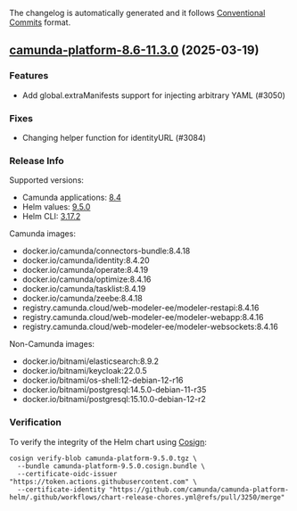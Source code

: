 The changelog is automatically generated and it follows [Conventional Commits](https://www.conventionalcommits.org/en/v1.0.0/) format.

## [camunda-platform-8.6-11.3.0](https://github.com/camunda/camunda-platform-helm/releases/tag/camunda-platform-8.6-11.3.0) (2025-03-19)

### Features

- Add global.extraManifests support for injecting arbitrary YAML (#3050)

### Fixes

- Changing helper function for identityURL (#3084)

<!-- generated by git-cliff -->
### Release Info

Supported versions:

- Camunda applications: [8.4](https://github.com/camunda/camunda-platform/releases?q=tag%3A8.4&expanded=true)
- Helm values: [9.5.0](https://artifacthub.io/packages/helm/camunda/camunda-platform/9.5.0#parameters)
- Helm CLI: [3.17.2](https://github.com/helm/helm/releases/tag/v3.17.2)

Camunda images:

- docker.io/camunda/connectors-bundle:8.4.18
- docker.io/camunda/identity:8.4.20
- docker.io/camunda/operate:8.4.19
- docker.io/camunda/optimize:8.4.16
- docker.io/camunda/tasklist:8.4.19
- docker.io/camunda/zeebe:8.4.18
- registry.camunda.cloud/web-modeler-ee/modeler-restapi:8.4.16
- registry.camunda.cloud/web-modeler-ee/modeler-webapp:8.4.16
- registry.camunda.cloud/web-modeler-ee/modeler-websockets:8.4.16

Non-Camunda images:

- docker.io/bitnami/elasticsearch:8.9.2
- docker.io/bitnami/keycloak:22.0.5
- docker.io/bitnami/os-shell:12-debian-12-r16
- docker.io/bitnami/postgresql:14.5.0-debian-11-r35
- docker.io/bitnami/postgresql:15.10.0-debian-12-r2

### Verification

To verify the integrity of the Helm chart using [Cosign](https://docs.sigstore.dev/signing/quickstart/):

```shell
cosign verify-blob camunda-platform-9.5.0.tgz \
  --bundle camunda-platform-9.5.0.cosign.bundle \
  --certificate-oidc-issuer "https://token.actions.githubusercontent.com" \
  --certificate-identity "https://github.com/camunda/camunda-platform-helm/.github/workflows/chart-release-chores.yml@refs/pull/3250/merge"
```
